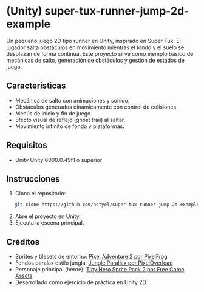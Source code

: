 # (Unity) super-tux-runner-jump-2d-example

Un pequeño juego 2D tipo runner en Unity, inspirado en Super Tux. El jugador salta obstáculos en movimiento mientras el fondo y el suelo se desplazan de forma continua. Este proyecto sirve como ejemplo básico de mecánicas de salto, generación de obstáculos y gestión de estados de juego.

## Características

- Mecánica de salto con animaciones y sonido.
- Obstáculos generados dinámicamente con control de colisiones.
- Menús de inicio y fin de juego.
- Efecto visual de reflejo (ghost trail) al saltar.
- Movimiento infinito de fondo y plataformas.

## Requisitos

- Unity Unity 6000.0.49f1 o superior

## Instrucciones

1. Clona el repositorio:
```bash
   git clone https://github.com/notyel/super-tux-runner-jump-2d-example.git
```

2. Abre el proyecto en Unity.
3. Ejecuta la escena principal.

## Créditos

- Sprites y tilesets de entorno: [Pixel Adventure 2 por PixelFrog](https://pixelfrog-assets.itch.io/pixel-adventure-2)
- Fondos paralax estilo jungla: [Jungle Parallax por PixelOverload](https://pixeloverload.itch.io/jungle-parallax-assets)
- Personaje principal (héroe): [Tiny Hero Sprite Pack 2 por Free Game Assets](https://free-game-assets.itch.io/pixel-art-tiny-hero-sprite-sheets-pack-2)
- Desarrollado como ejercicio de práctica en Unity 2D.


